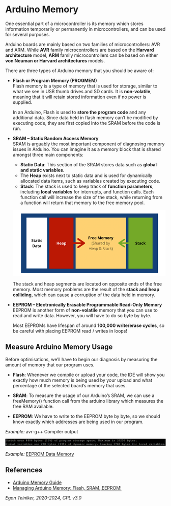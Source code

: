 # Arduino Memory

One essential part of a microcontroller is its memory which stores information 
temporarily or permanently in microcontrollers, and can be used for several purposes. 

Arduino boards are mainly based on two families of microcontrollers: AVR and ARM. 
While **AVR** family microcontrollers are based on the **Harvard architecture** model, 
**ARM** family microcontrollers can be based on either **von Neuman or Harvard architectures** models.

There are three types of Arduino memory that you should be aware of:

* **Flash or Program Memory (PROGMEM)**\
    Flash memory is a type of memory that is used for storage, similar to what we see in USB thumb drives and SD cards. It is **non-volatile**, meaning that it will retain stored information even if no power is supplied.

    In an Arduino, Flash is used to **store the program code** and any additional data. Since data held in flash memory can’t be modified by executing code, they are first copied into the SRAM before the code is run.

* **SRAM – Static Random Access Memory**\
    SRAM is arguably the most important component of diagnosing memory issues in Arduino. You can imagine it as a memory block that is shared amongst three main components:
    * **Static Data**: This section of the SRAM stores data such as **global and static variables**.
    * The **Heap** exists next to static data and is used for dynamically allocated data items, such as variables created by executing code.
    * **Stack**: The stack is used to keep track of **function parameters**, including **local variables** for interrupts, and function calls. Each function call will increase the size of the stack, while returning from a function will return that memory to the free memory pool.
    
    ![Arduino SRAM](ArduinoSRAM.png)

    The stack and heap segments are located on opposite ends of the free memory.
    Most memory problems are the result of the **stack and heap colliding**, which can cause a corruption of the data held in memory.

* **EEPROM – Electronically Erasable Programmable Read-Only Memory**\
    EEPROM is another form of **non-volatile** memory that you can use to read and write data. However, you will have to do so byte by byte.

    Most EEPROMs have lifespan of around **100,000 write/erase cycles**, so be careful with placing EEPROM read / writes in loops!



## Measure Arduino Memory Usage

Before optimisations, we’ll have to begin our diagnosis by measuring the amount of memory that our program uses.

* **Flash**: Whenever we compile or upload your code, the IDE will show you exactly how much memory is being used by your upload and what percentage of the selected board’s memory that uses.

* **SRAM**: To measure the usage of our Arduino’s SRAM, we can use a freeMemory() function call from the arduino library which measures the free RAM available.

* **EEPROM**: We have to write to the EEPROM byte by byte, so we should know exactly which addresses are being used in our program. 

_Example:_ avr-g++ Compiler output

![Compiler Output](CompilerOutput.png)

_Example:_ [EEPROM Data Memory](eeprom/)


## References

* [Arduino Memory Guide](https://docs.arduino.cc/learn/programming/memory-guide)
* [Managing Arduino Memory: Flash, SRAM, EEPROM!](https://www.seeedstudio.com/blog/2021/04/26/managing-arduino-memory-flash-sram-eeprom/#:~:text=There%20are%20three%20types%20of,Erasable%20Programmable%20Read%2DOnly%20Memory)

*Egon Teiniker, 2020-2024, GPL v3.0* 